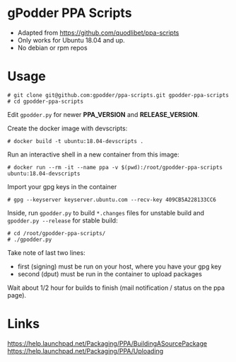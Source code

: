 gPodder PPA Scripts
======================

* Adapted from https://github.com/quodlibet/ppa-scripts
* Only works for Ubuntu 18.04 and up.
* No debian or rpm repos


# Usage

	# git clone git@github.com:gpodder/ppa-scripts.git gpodder-ppa-scripts
	# cd gpodder-ppa-scripts

Edit `gpodder.py` for newer **PPA_VERSION** and **RELEASE_VERSION**.

Create the docker image with devscripts:

	# docker build -t ubuntu:18.04-devscripts .

Run an interactive shell in a new container from this image:

	# docker run --rm -it --name ppa -v $(pwd):/root/gpodder-ppa-scripts ubuntu:18.04-devscripts


Import your gpg keys in the container

	# gpg --keyserver keyserver.ubuntu.com --recv-key 409CB5A228133CC6

Inside, run `gpodder.py` to build `*.changes` files for unstable build and `gpodder.py --release` for stable build:

	# cd /root/gpodder-ppa-scripts/
	# ./gpodder.py

Take note of last two lines:
 - first (signing) must be run on your host, where you have your gpg key
 - second (dput) must be run in the container to upload packages

Wait about 1/2 hour for builds to finish (mail notification / status on the ppa page).

# Links
https://help.launchpad.net/Packaging/PPA/BuildingASourcePackage
https://help.launchpad.net/Packaging/PPA/Uploading
